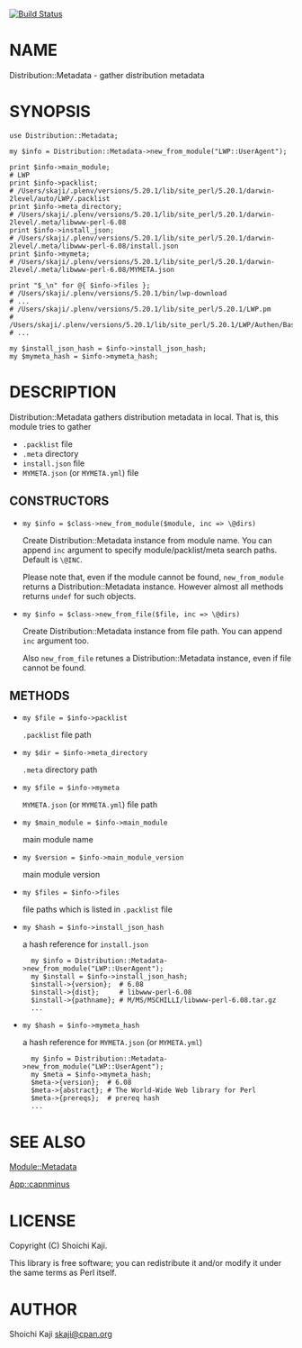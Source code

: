 [![Build Status](https://travis-ci.org/shoichikaji/Distribution-Metadata.svg?branch=master)](https://travis-ci.org/shoichikaji/Distribution-Metadata)
# NAME

Distribution::Metadata - gather distribution metadata

# SYNOPSIS

    use Distribution::Metadata;

    my $info = Distribution::Metadata->new_from_module("LWP::UserAgent");

    print $info->main_module;
    # LWP
    print $info->packlist;
    # /Users/skaji/.plenv/versions/5.20.1/lib/site_perl/5.20.1/darwin-2level/auto/LWP/.packlist
    print $info->meta_directory;
    # /Users/skaji/.plenv/versions/5.20.1/lib/site_perl/5.20.1/darwin-2level/.meta/libwww-perl-6.08
    print $info->install_json;
    # /Users/skaji/.plenv/versions/5.20.1/lib/site_perl/5.20.1/darwin-2level/.meta/libwww-perl-6.08/install.json
    print $info->mymeta;
    # /Users/skaji/.plenv/versions/5.20.1/lib/site_perl/5.20.1/darwin-2level/.meta/libwww-perl-6.08/MYMETA.json

    print "$_\n" for @{ $info->files };
    # /Users/skaji/.plenv/versions/5.20.1/bin/lwp-download
    # ...
    # /Users/skaji/.plenv/versions/5.20.1/lib/site_perl/5.20.1/LWP.pm
    # /Users/skaji/.plenv/versions/5.20.1/lib/site_perl/5.20.1/LWP/Authen/Basic.pm
    # ...

    my $install_json_hash = $info->install_json_hash;
    my $mymeta_hash = $info->mymeta_hash;

# DESCRIPTION

Distribution::Metadata gathers distribution metadata in local.
That is, this module tries to gather

- `.packlist` file
- `.meta` directory
- `install.json` file
- `MYMETA.json` (or `MYMETA.yml`) file

## CONSTRUCTORS

- `my $info = $class->new_from_module($module, inc => \@dirs)`

    Create Distribution::Metadata instance from module name.
    You can append `inc` argument
    to specify module/packlist/meta search paths. Default is `\@INC`.

    Please note that, even if the module cannot be found,
    `new_from_module` returns a Distribution::Metadata instance.
    However almost all methods returns `undef` for such objects.

- `my $info = $class->new_from_file($file, inc => \@dirs)`

    Create Distribution::Metadata instance from file path.
    You can append `inc` argument too.

    Also `new_from_file` retunes a Distribution::Metadata instance,
    even if file cannot be found.

## METHODS

- `my $file = $info->packlist`

    `.packlist` file path

- `my $dir = $info->meta_directory`

    `.meta` directory path

- `my $file = $info->mymeta`

    `MYMETA.json` (or `MYMETA.yml`) file path

- `my $main_module = $info->main_module`

    main module name

- `my $version = $info->main_module_version`

    main module version

- `my $files = $info->files`

    file paths which is listed in `.packlist` file

- `my $hash = $info->install_json_hash`

    a hash reference for `install.json`

        my $info = Distribution::Metadata->new_from_module("LWP::UserAgent");
        my $install = $info->install_json_hash;
        $install->{version};  # 6.08
        $install->{dist};     # libwww-perl-6.08
        $install->{pathname}; # M/MS/MSCHILLI/libwww-perl-6.08.tar.gz
        ...

- `my $hash = $info->mymeta_hash`

    a hash reference for `MYMETA.json` (or `MYMETA.yml`)

        my $info = Distribution::Metadata->new_from_module("LWP::UserAgent");
        my $meta = $info->mymeta_hash;
        $meta->{version};  # 6.08
        $meta->{abstract}; # The World-Wide Web library for Perl
        $meta->{prereqs};  # prereq hash
        ...

# SEE ALSO

[Module::Metadata](https://metacpan.org/pod/Module::Metadata)

[App::capnminus](https://metacpan.org/pod/App::capnminus)

# LICENSE

Copyright (C) Shoichi Kaji.

This library is free software; you can redistribute it and/or modify
it under the same terms as Perl itself.

# AUTHOR

Shoichi Kaji <skaji@cpan.org>
